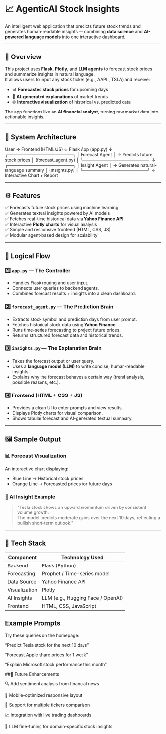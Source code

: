 # 📈 AgenticAI Stock Insights

An intelligent web application that predicts future stock trends and generates human-readable insights — combining **data science** and **AI-powered language models** into one interactive dashboard.

---

## 🚀 Overview

This project uses **Flask**, **Plotly**, and **LLM agents** to forecast stock prices and summarize insights in natural language.  
It allows users to input any stock ticker (e.g., AAPL, TSLA) and receive:
- 📊 **Forecasted stock prices** for upcoming days  
- 🧠 **AI-generated explanations** of market trends  
- 🌐 **Interactive visualization** of historical vs. predicted data

The app functions like an **AI financial analyst**, turning raw market data into actionable insights.

---

## 🧩 System Architecture

User → Frontend (HTML/JS)
↓
Flask App (app.py)
↓
┌─────────────────────┐
│ Forecast Agent │ → Predicts future stock prices
│ (forecast_agent.py) │
└─────────────────────┘
↓
┌─────────────────────┐
│ Insight Agent │ → Generates natural-language summary
│ (insights.py) │
└─────────────────────┘
↓
Interactive Chart + Report


---

## ⚙️ Features

✅ Forecasts future stock prices using machine learning  
✅ Generates textual insights powered by AI models  
✅ Fetches real-time historical data via **Yahoo Finance API**  
✅ Interactive **Plotly charts** for visual analysis  
✅ Simple and responsive frontend (HTML, CSS, JS)  
✅ Modular agent-based design for scalability  

---

## 🧠 Logical Flow

### 1️⃣ `app.py` — The Controller  
- Handles Flask routing and user input.  
- Connects user queries to backend agents.  
- Combines forecast results + insights into a clean dashboard.

### 2️⃣ `forecast_agent.py` — The Prediction Brain  
- Extracts stock symbol and prediction days from user prompt.  
- Fetches historical stock data using **Yahoo Finance**.  
- Runs time-series forecasting to project future prices.  
- Returns structured forecast data and historical trends.

### 3️⃣ `insights.py` — The Explanation Brain  
- Takes the forecast output or user query.  
- Uses a **language model (LLM)** to write concise, human-readable insights.  
- Explains why the forecast behaves a certain way (trend analysis, possible reasons, etc.).

### 4️⃣ Frontend (HTML + CSS + JS)  
- Provides a clean UI to enter prompts and view results.  
- Displays Plotly charts for visual comparison.  
- Shows tabular forecast and AI-generated textual summary.

---

## 🖼️ Sample Output

### 📊 Forecast Visualization
An interactive chart displaying:
- Blue Line → Historical stock prices  
- Orange Line → Forecasted prices for future days  

### 🧾 AI Insight Example
> “Tesla stock shows an upward momentum driven by consistent volume growth.  
> The model predicts moderate gains over the next 10 days, reflecting a bullish short-term outlook.”

---

## 🧰 Tech Stack

| Component | Technology Used |
|------------|----------------|
| Backend | Flask (Python) |
| Forecasting | Prophet / Time-series model |
| Data Source | Yahoo Finance API |
| Visualization | Plotly |
| AI Insights | LLM (e.g., Hugging Face / OpenAI) |
| Frontend | HTML, CSS, JavaScript |


## Example Prompts

Try these queries on the homepage:

“Predict Tesla stock for the next 10 days”

“Forecast Apple share prices for 1 week”

“Explain Microsoft stock performance this month”

##🌟 Future Enhancements

🔍 Add sentiment analysis from financial news

📱 Mobile-optimized responsive layout

💬 Support for multiple tickers comparison

📈 Integration with live trading dashboards

🧩 LLM fine-tuning for domain-specific stock insights
